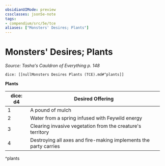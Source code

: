 ```yaml
---
obsidianUIMode: preview
cssclasses: json5e-note
tags:
- compendium/src/5e/tce
aliases: ["Monsters' Desires; Plants"]
---
```

# Monsters' Desires; Plants
*Source: Tasha's Cauldron of Everything p. 148* 

`dice: [[nullMonsters Desires Plants (TCE).md#^plants]]`

**Plants**

| dice: d4 | Desired Offering |
|----------|------------------|
| 1 | A pound of mulch |
| 2 | Water from a spring infused with Feywild energy |
| 3 | Clearing invasive vegetation from the creature's territory |
| 4 | Destroying all axes and fire-making implements the party carries |
^plants
